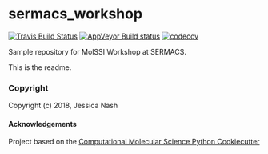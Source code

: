 sermacs_workshop
==============================
[//]: # (Badges)
[![Travis Build Status](https://travis-ci.org/janash/sermacs-workshop.svg?branch=master)](https://travis-ci.org/REPLACE_WITH_OWNER_ACCOUNT/sermacs_workshop)
[![AppVeyor Build status](https://ci.appveyor.com/api/projects/status/8s958mfsyag2ttpa?svg=true)](https://ci.appveyor.com/project/janash/sermacs_workshop/branch/master)
[![codecov](https://codecov.io/gh/janash/sermacs-workshop/branch/master/graph/badge.svg)](https://codecov.io/gh/janash/sermacs-workshop)

Sample repository for MolSSI Workshop at SERMACS.

This is the readme.

### Copyright

Copyright (c) 2018, Jessica Nash


#### Acknowledgements

Project based on the
[Computational Molecular Science Python Cookiecutter](https://github.com/molssi/cookiecutter-cms)
